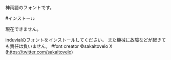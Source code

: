 神雨語のフォントです。

#インストール

現在できません。

induvialのフォントをインストールしてください。
また機械に故障などが起きても責任は負いません。
#font creator
©sakaltovelo
X (https://twitter.com/sakaltovelo)

